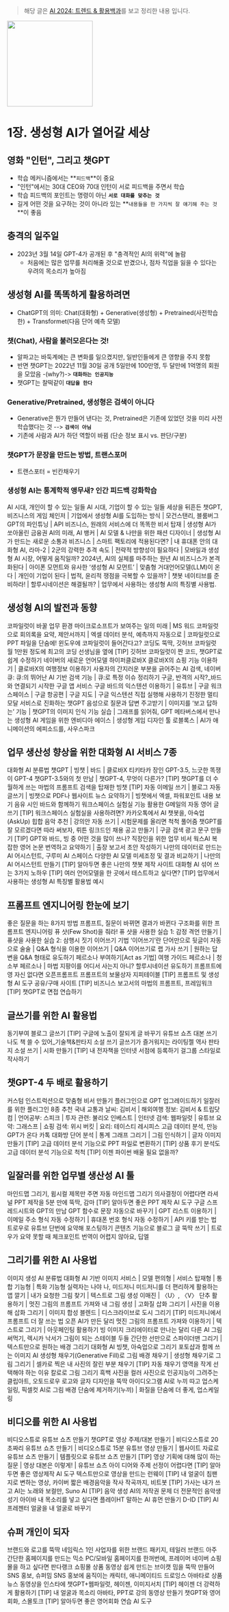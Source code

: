 > 해당 글은 [AI 2024: 트렌드 & 활용백과](https://www.smartbooks21.com/book/9791190238977)를 보고 정리한 내용 입니다.

<img src="../assets/book/2023_AI 2024.jpg" width="200"/>


# 1장. 생성형 AI가 열어갈 세상
## 영화 "인턴", 그리고 챗GPT
- 학습 메커니즘에서는 **`피드백`**이 중요
- "인턴"에서는 30대 CEO와 70대 인턴이 서로 피드백을 주면서 학습
- 학습 피드백의 포인트는 명령이 아닌 **`서로 대화를 맞추는 것`**
- 길게 어떤 것을 요구하는 것이 아니라 있는 **`내용들을 한 가지씩 잘 얘기해 주는 것`**이 좋음 

## 충격의 일주일
- 2023년 3월 14일 GPT-4가 공개된 후 "충격적인 AI의 위력"에 놀람
  - 처음에는 많은 업무를 처리해줄 것으로 반겼으나, 점차 직업을 잃을 수 있다는 우려의 목소리가 높아짐

## 생성형 AI를 똑똑하게 활용하려면
- ChatGPT의 의미: Chat(대화형) + Generative(생성형) + Pretrained(사전학습한) + Transformet(다음 단어 예측 모델)

### 챗(Chat), 사람을 불러모은다는 것! 
- 알파고는 바둑계에는 큰 변화를 일으켰지만, 일반인들에게 큰 영향을 주지 못함
- 반면 챗GPT는 2022년 11월 30일 공개 5일만에 100만명, 두 달만에 1억명의 회원을 모았음 -(why?)-> **`대화하는 인공지능`**
- 챗GPT는 찰떡같이 **`대답을 한다`**

### Generative/Pretrained, 생성형은 검색이 아니다 
- Generative은 뭔가 만들어 낸다는 것, Pretrained은 기존에 있었던 것을 미리 사전학습했다는 것 --> **`검색이 아님`**
- 기존에 사람과 AI가 하던 역할이 바뀜 (단순 정보 표시 vs. 판단/구분)

### 챗GPT가 문장을 만드는 방법, 트랜스포머 
- 트랜스포터 = 빈칸채우기



### 생성형 AI는 통계학적 앵무새? 인간 피드백 강화학습


AI 시대, 개인이 할 수 있는 일들
AI 시대, 기업이 할 수 있는 일들
세상을 뒤흔든 챗GPT, 비즈니스의 게임 체인저 | 기업에서 생성형 AI를 도입하는 방식 | 모건스탠리, 블룸버그GPT의 파인튜닝 | API 비즈니스, 원래의 서비스에 더 똑똑한 비서 탑재 | 생성형 AI가 쏘아올린 금융권 AI의 미래, AI 뱅커 | AI 모델 & 나만을 위한 패션 디자이너 | 생성형 AI가 만드는 새로운 소통과 비즈니스 | 스마트 팩토리에 적용된다면? | 내 휴대폰 안의 대화형 AI, 라마-2 | 2군의 강력한 추격 속도 | 전략적 방향성이 필요하다 | 모바일과 생성형 AI 시장, 어떻게 움직일까?
2024년, AI의 실체를 마주하는 원년
AI 비즈니스가 본격화된다 | 아이폰 모먼트와 유사한 ‘생성형 AI 모먼트’ | 맞춤형 거대언어모델(LLM)이 온다 | 개인이 기업이 된다 | 법적, 윤리적 쟁점을 극복할 수 있을까? | 챗봇 네이티브를 준비하라! | 할루시네이션은 해결될까? | 업무에서 사용하는 생성형 AI의 특징별 사용법.



## 생성형 AI의 발전과 동향
코파일럿이 바꿀 업무 환경
마이크로소프트가 보여주는 일의 미래 | MS 워드 코파일럿으로 회의록을 요약, 제안서까지 | 엑셀 데이터 분석, 예측까지 자동으로 | 코파일럿으로 PPT 파일을 단숨에!
윈도우에 코파일럿이 들어간다고?
코딩도 뚝딱, 깃허브 코파일럿
월 1만원 정도에 최고의 코딩 선생님을 옆에
[TIP] 깃허브 코파일럿이 짠 코드, 챗GPT로 쉽게 수정하기
네이버의 새로운 언어모델 하이퍼클로바X
클로바X의 쇼핑 기능 이용하기 | 클로바X의 여행정보 이용하기
사용자의 간지러운 부분을 긁어주는 AI 검색, 네이버 큐:
큐:의 뛰어난 AI 기반 검색 기능 | 큐:로 특정 이슈 정리하기
구글, 반격의 시작?_바드와 연결되기 시작한 구글 앱 서비스
구글 바드의 익스텐션 이용하기 | 유튜브 | 구글 워크스페이스 | 구글 항공편 | 구글 지도 | 구글 익스텐션 직접 실행해 사용하기
진정한 멀티모달 서비스로 진화하는 챗GPT
음성으로 질문과 답변 주고받기 | 이미지를 ‘보고 답하는’ 기능 | 챗GPT의 이미지 인식 기능 실습 | 그래프를 읽어줘, GPT
메타버스에서 만나는 생성형 AI
게임을 위한 엔비디아 에이스 | 생성형 게임 디자인 툴 로블록스 | AI가 애니메이션의 에피소드를, 사우스파크


## 업무 생산성 향상을 위한 대화형 AI 서비스 7종
대화형 AI 분류법
챗GPT | 빙챗 | 바드 | 클로바X
티키타카 장인 GPT-3.5, 느긋한 똑쟁이 GPT-4
챗GPT-3.5와의 첫 만남 | 챗GPT-4, 무엇이 다른가?
[TIP] 챗GPT를 더 수월하게 쓰는 마법의 프롬프트
검색을 탑재한 빙챗
[TIP] 자동 이메일 쓰기 | 블로그 자동 글쓰기 | 빙챗으로 PDF나 웹사이트 뉴스 요약하기 | 빙챗에서 엑셀, 파워포인트 내용 보기
음유 시인 바드와 함께하기
워크스페이스 실험실 기능 활용한 G메일의 자동 영어 글쓰기
[TIP] 워크스페이스 실험실을 사용하려면?
카카오톡에서 AI 챗봇을, 아숙업(AskUp)
힙합 음악 추천 | 강의안 자동 쓰기 | 시험문제를 올리면 척척 풀어줌
챗GPT를 잘 모르겠다면 따라 써보자, 뤼튼
링크드인 채용 공고 만들기 | 구글 검색 광고 문구 만들기
[TIP] GPT와 바드, 빙 중 어떤 것을 많이 쓰나?
직장인을 위한 업무 비서 웍스AI
복잡한 영어 논문 번역하고 요약하기 | 출장 보고서 초안 작성하기
나만의 데이터로 만드는 AI 어시스턴트, 구루미 AI 스페이스
다양한 AI 모델 미세조정 및 결과 비교하기 | 나만의 AI 어시스턴트 만들기
[TIP] 알아두면 좋은 나만의 챗봇 제작 사이트
대화형 AI 섞어 쓰는 3가지 노하우
[TIP] 여러 언어모델을 한 곳에서 테스트하고 싶다면?
[TIP] 업무에서 사용하는 생성형 AI 특징별 활용법 예시

## 프롬프트 엔지니어링 한눈에 보기
좋은 질문을 하는 8가지 방법
프롬프트, 질문이 바뀌면 결과가 바뀐다
구조화를 위한 프롬프트 엔지니어링
퓨 샷(Few Shot)을 줘라!
퓨 샷을 사용한 실습 1: 감정 격언 만들기 | 퓨샷을 사용한 실습 2: 삼행시 짓기
이어쓰기 기법
‘이어쓰기’란 단어만으로 뒷글이 자동으로 술술 | Q&A 형식을 이용한 이어쓰기 | Q&A 이어쓰기로 랩 가사 쓰기 | 원하는 답변을 Q&A 형태로 유도하기
페르소나 부여하기[Act as 기법]
여행 가이드 페르소나 | 청소부 페르소나 | 마법 지팡이를 어디서 사는지 아니?
할루시네이션 유도하기
프롬프트에 영 자신 없다면 오픈프롬프트
프롬프트의 보물상자 지피테이블
[TIP] 프롬프트 및 생성형 AI 도구 공유/구매 사이트
[TIP] 비즈니스 보고서의 마법의 프롬프트, 프레임워크
[TIP] 챗GPT로 면접 연습하기

## 글쓰기를 위한 AI 활용법
동기부여 블로그 글쓰기
[TIP] 구글에 노출이 잘되게 글 바꾸기
유튜브 쇼츠 대본 쓰기
나도 책 쓸 수 있어_기술책&판타지 소설 쓰기
글쓰기가 즐거워지는 라이팅젤
역사 판타지 소설 쓰기 | 시화 만들기
[TIP] 내 전자책을 인터넷 서점에 등록하기
걸그룹 스타일로 작사하기

## 챗GPT-4 두 배로 활용하기
커스텀 인스트럭션으로 맞춤형 비서 만들기
플러그인으로 GPT 업그레이드하기
일잘러를 위한 플러그인 8종 추천
국내 교통과 날씨: 김비서 | 해외여행 정보: 김비서 & 트립닷컴 | 언어공부: 스피크 | 투자 관련: 불리오 인베스트 | 인터넷 검색: 웹파일럿 | 유튜브 요약: 그래스프 | 쇼핑 검색: 위시 버킷 | 요리: 테이스티 레시피스
고급 데이터 분석, 만능 GPT가 온다
카톡 대화방 단어 분석 | 통계 그래프 그리기 | 그림 인식하기 | 글자 이미지 만들기
[TIP] 고급 데이터 분석 기능으로 PPT 파일로 변환하기
[TIP] 상품 후기 분석도 고급 데이터 분석 기능으로 척척
[TIP] 이젠 파이썬 배울 필요 없을까?

## 일잘러를 위한 업무별 생산성 AI 툴
마인드맵 그리기, 윔시컬
제목만 주면 자동 마인드맵 그리기
의사결정이 어렵다면 라셔널
PPT 제작을 5분 만에 뚝딱, 감마
[TIP] 알아두면 좋은 PPT 제작 AI 도구
구글 스프레드시트와 GPT의 만남
GPT 함수로 문장 자동으로 바꾸기 | GPT 리스트 이용하기 | 이메일 주소 형식 자동 수정하기 | 휴대폰 번호 형식 자동 수정하기 | API 키를 받는 법
트로우로 유튜브 단번에 요약해 포스팅하기
콘텐츠 기능으로 블로그 글 뚝딱 쓰기 | 트로우가 요약 못할 때 체크포인트
번역이 어렵지 않아요, 딥엘


## 그리기를 위한 AI 사용법
이미지 생성 AI 분류법
대화형 AI 기반 이미지 서비스 | 모델 편의형 | 서비스 탑재형 | 통합 기능형 | 특화 기능형
실력자는 나야 나, 미드저니
미드저니를 더 편리하게 활용하는 앱 깔기 | 내가 요청한 그림 찾기 | 텍스트로 그림 생성 이매진 | 〈U〉, 〈V〉 단추 활용하기 | 멋진 그림의 프롬프트 가져와 내 그림 생성 | 고화질 삽화 그리기 | 사진을 이용해 삽화 그리기 | 이미지 합성 블렌드 | 디스크라이브로 도시 그리기
[TIP] 미드저니에서 프롬프트 더 잘 쓰는 법
오픈 AI가 만든 달리
멋진 그림의 프롬프트 가져와 이용하기 | 텍스트로 그리기 | 아웃페인팅 활용하기
빙 이미지 크리에이터로 만나는 달리
다른 AI 그림 써먹기, 렉시카
낙서가 그림이 되는 스테이블 두들
간단한 선만으로 스파이더맨 그리기 | 텍스트만으로 원하는 배경 그리기
대화형 AI 빙챗, 아숙업으로 그리기
포토샵과 함께 쓰는 이미지 AI
생성형 채우기(Generative Fill)로 그림 배경 채우기 | 생성형 채우기로 그림 그리기 | 셀카로 찍은 내 사진의 잘린 부분 채우기
[TIP] 자동 채우기 영역을 작게 선택해야 하는 이유
칼로로 그림 그리기
흑백 사진을 컬러 사진으로
인공지능이 그려주는 클립아트, 오토드로우
로고와 글자 디자인을 뚝딱 아이디오그램
AI로 누끼 따고 업스케일링, 픽셀컷
AI로 그림 배경 단숨에 제거하기(누끼) | 화질을 단숨에 더 좋게, 업스케일링

## 비디오를 위한 AI 사용법
비디오스튜로 유튜브 쇼츠 만들기
챗GPT로 영상 주제/대본 만들기 | 비디오스튜로 20초짜리 유튜브 쇼츠 만들기 | 비디오스튜로 15분 유튜브 영상 만들기 | 웹사이트 자료로 유튜브 쇼츠 만들기 | 템플릿으로 유튜브 쇼츠 만들기
[TIP] 영상 기획에 대해 많이 하는 질문 | 영상 대본은 이렇게! | 유튜브 쇼츠 아이 디어와 주제 선정이 어렵다면
[TIP] 알아두면 좋은 영상제작 AI 도구
텍스트만으로 영상을 만드는 런웨이
[TIP] 내 얼굴이 침팬지로 변하는 영상, 카이버
짧은 배경음악을 작사 작곡까지, 비트봇
[TIP] 가사는 내가 쓰고 AI는 노래와 보컬만, Suno AI
[TIP] 음악 생성 AI의 저작권 문제
더 전문적인 음악생성기 아이바
내 목소리를 넣고 싶다면 플레이HT
말하는 AI 휴먼 만들기 D-ID
[TIP] AI 프레젠터 얼굴을 내 얼굴로 바꾸기

## 슈퍼 개인이 되자
브랜드와 로고를 뚝딱 네임릭스
1인 사업자를 위한 브랜드 패키지, 테일러 브랜드
아주 간단한 홈페이지를 만드는 믹소
PC/모바일 홈페이지를 한꺼번에, 프레이머
네이버 쇼핑몰을 하고 싶다면 판다랭크
쇼핑몰 상품 동영상 쉽게 만드는 브이캣
밈을 뚝딱 만들어 SNS 홍보, 슈퍼밈
SNS 홍보에 움직이는 캐릭터, 애니메이티드 드로잉스
아바타로 상품 뉴스 동영상을 인스타에
챗GPT+웹파일럿, 헤이젠, 이미지서치
[TIP] 헤이젠 더 강력하게 활용하기
[TIP] 내 얼굴과 목소리 아바타, PPT로 강의 동영상 만들기
챗GPT와 영어회화, 스몰토크
[TIP] 알아두면 좋은 영어회화 연습 AI 도구
